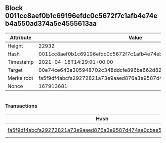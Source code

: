 ## Block 0011cc8aef0b1c69196efdc0c5672f7c1afb4e74eb4a550ad374a5e4555613aa

Attribute | Value
--- | ---
Height | 22932
Hash | 0011cc8aef0b1c69196efdc0c5672f7c1afb4e74eb4a550ad374a5e4555613aa
Timestamp | 2021-04-18T14:29:01+00:00
Target | 00e74ce643a305948702c348ddcfe896ba662d82c1a228faf4ad12250f07334e
Merke root | fa5f9df4abcfa29272821a73e9aaed876a3e9587d474ae0cbae53ef78723d44f
Nonce | 167913681

```

```

### Transactions

Hash | Amount
--- | ---
[fa5f9df4abcfa29272821a73e9aaed876a3e9587d474ae0cbae53ef78723d44f](fa5f9df4abcfa29272821a73e9aaed876a3e9587d474ae0cbae53ef78723d44f.md) | 10.00000000 SKEPTI 
